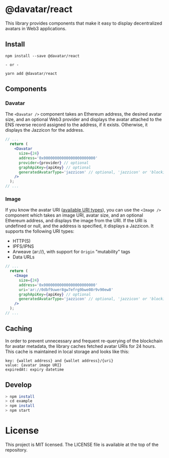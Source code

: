# @davatar/react
This library provides components that make it easy to display decentralized avatars in Web3 applications.

## Install

```
npm install --save @davatar/react

- or -

yarn add @davatar/react
```

## Components

### Davatar
The `<Davatar />` component takes an Ethereum address, the desired avatar size, and an optional Web3 provider and displays the avatar attached to the ENS reverse record assigned to the address, if it exists. Otherwise, it displays the Jazzicon for the address.

```jsx
// ...
  return (
    <Davatar
      size={24}
      address='0x00000000000000000000000'
      provider={provider} // optional
      graphApiKey={apiKey} // optional
      generatedAvatarType='jazzicon' // optional, 'jazzicon' or 'blockies'
    />
  );
// ...
```

### Image
If you know the avatar URI ([available URI types](https://gist.github.com/Arachnid/9db60bd75277969ee1689c8742b75182#uri-types)), you can use the `<Image />` component which takes an image URI, avatar size, and an optional Ethereum address, and displays the image from the URI. If the URI is undefined or null, and the address is specified, it displays a Jazzicon. It supports the following URI types:

- HTTP(S)
- IPFS/IPNS
- Arweave (ar://), with support for `Origin` "mutability" tags
- Data URLs

```jsx
// ...
  return (
    <Image
      size={24}
      address='0x00000000000000000000000'
      uri='ar://0dbf9uwer8gw7efrg9bwe08r9v90ew8'
      graphApiKey={apiKey} // optional
      generatedAvatarType='jazzicon' // optional, 'jazzicon' or 'blockies'
    />
  );
// ...
```

## Caching
In order to prevent unnecessary and frequent re-querying of the blockchain for avatar metadata, the library caches fetched avatar URIs for 24 hours. This cache is maintained in local storage and looks like this:

```
key: {wallet address} and {wallet address}/{uri}
value: {avatar image URI}
expiredAt: expiry datetime
```

## Develop

```bash
> npm install
> cd example
> npm install
> npm start
```

# License
This project is MIT licensed. The LICENSE file is available at the top of the repository.

